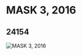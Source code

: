 # MASK 3, 2016
## 24154
![MASK 3, 2016](https://lc-www-live-s.legocdn.com/media/bricks/5/2/6135008.jpg)